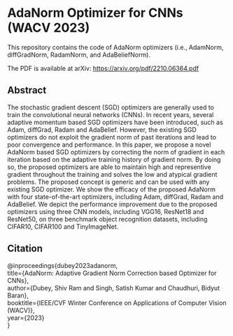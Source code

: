 # AdaNorm Optimizer for CNNs (WACV 2023)

This repository contains the code of AdaNorm optimizers (i.e., AdamNorm, diffGradNorm, RadamNorm, and AdaBeliefNorm).

The PDF is available at arXiv: https://arxiv.org/pdf/2210.06364.pdf


## Abstract

The stochastic gradient descent (SGD) optimizers are generally used to train the convolutional neural networks (CNNs). In recent years, several adaptive momentum based SGD optimizers have been introduced, such as Adam, diffGrad, Radam and AdaBelief. However, the existing SGD optimizers do not exploit the gradient norm of past iterations and lead to poor convergence and performance. In this paper, we propose a novel AdaNorm based SGD optimizers by correcting the norm of gradient in each iteration based on the adaptive training history of gradient norm. By doing so, the proposed optimizers are able to maintain high and representive gradient throughout the training and solves the low and atypical gradient problems. The proposed concept is generic and can be used with any existing SGD optimizer. We show the efficacy of the proposed AdaNorm with four state-of-the-art optimizers, including Adam, diffGrad, Radam and AdaBelief. We depict the performance improvement due to the proposed optimizers using three CNN models, including VGG16, ResNet18 and ResNet50, on three benchmark object recognition datasets, including CIFAR10, CIFAR100 and TinyImageNet.




## Citation
@inproceedings{dubey2023adanorm,<br/>
  title={AdaNorm: Adaptive Gradient Norm Correction based Optimizer for CNNs},<br/>
  author={Dubey, Shiv Ram and Singh, Satish Kumar and Chaudhuri, Bidyut Baran},<br/>
  booktitle={IEEE/CVF Winter Conference on Applications of Computer Vision (WACV)},<br/>
  year={2023}<br/>
}
